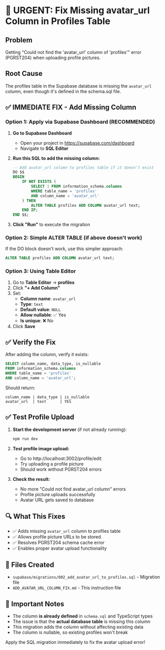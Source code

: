 # 🚨 URGENT: Fix Missing avatar_url Column in Profiles Table

## Problem
Getting "Could not find the 'avatar_url' column of 'profiles'" error (PGRST204) when uploading profile pictures.

## Root Cause
The profiles table in the Supabase database is missing the `avatar_url` column, even though it's defined in the schema.sql file.

## ✅ IMMEDIATE FIX - Add Missing Column

### Option 1: Apply via Supabase Dashboard (RECOMMENDED)

1. **Go to Supabase Dashboard**
   - Open your project in https://supabase.com/dashboard
   - Navigate to **SQL Editor**

2. **Run this SQL to add the missing column:**
   ```sql
   -- Add avatar_url column to profiles table if it doesn't exist
   DO $$ 
   BEGIN 
       IF NOT EXISTS (
           SELECT 1 FROM information_schema.columns 
           WHERE table_name = 'profiles' 
           AND column_name = 'avatar_url'
       ) THEN
           ALTER TABLE profiles ADD COLUMN avatar_url text;
       END IF;
   END $$;
   ```

3. **Click "Run"** to execute the migration

### Option 2: Simple ALTER TABLE (if above doesn't work)

If the DO block doesn't work, use this simpler approach:
```sql
ALTER TABLE profiles ADD COLUMN avatar_url text;
```

### Option 3: Using Table Editor

1. Go to **Table Editor** → **profiles**
2. Click **"+ Add Column"**
3. Set:
   - **Column name**: `avatar_url`
   - **Type**: `text`
   - **Default value**: `NULL`
   - **Allow nullable**: ✅ Yes
   - **Is unique**: ❌ No
4. Click **Save**

## ✅ Verify the Fix

After adding the column, verify it exists:
```sql
SELECT column_name, data_type, is_nullable 
FROM information_schema.columns 
WHERE table_name = 'profiles' 
AND column_name = 'avatar_url';
```

Should return:
```
column_name | data_type | is_nullable
avatar_url  | text      | YES
```

## ✅ Test Profile Upload

1. **Start the development server** (if not already running):
   ```bash
   npm run dev
   ```

2. **Test profile image upload:**
   - Go to http://localhost:3002/profile/edit
   - Try uploading a profile picture
   - Should work without PGRST204 errors

3. **Check the result:**
   - No more "Could not find avatar_url column" errors
   - Profile picture uploads successfully
   - Avatar URL gets saved to database

## 🔍 What This Fixes

- ✅ Adds missing `avatar_url` column to profiles table
- ✅ Allows profile picture URLs to be stored
- ✅ Resolves PGRST204 schema cache error
- ✅ Enables proper avatar upload functionality

## 📁 Files Created

- `supabase/migrations/002_add_avatar_url_to_profiles.sql` - Migration file
- `ADD_AVATAR_URL_COLUMN_FIX.md` - This instruction file

## 🚨 Important Notes

- The column **is already defined** in `schema.sql` and TypeScript types
- The issue is that the **actual database table** is missing this column
- This migration adds the column without affecting existing data
- The column is nullable, so existing profiles won't break

Apply the SQL migration immediately to fix the avatar upload error!
